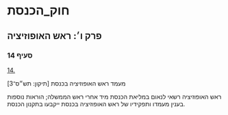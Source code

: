 # חוק_הכנסת

## פרק ו׳: ראש האופוזיציה

### סעיף 14

[14.](https://he.wikisource.org/wiki/%D7%97%D7%95%D7%A7_%D7%94%D7%9B%D7%A0%D7%A1%D7%AA#%D7%A1%D7%A2%D7%99%D7%A3_14)

מעמד ראש האופוזיציה בכנסת [תיקון: תש״ס־3]

ראש האופוזיציה רשאי לנאום במליאת הכנסת מיד אחרי ראש הממשלה; הוראות נוספות בענין מעמדו ותפקידיו של ראש האופוזיציה בכנסת ייקבעו בתקנון הכנסת.